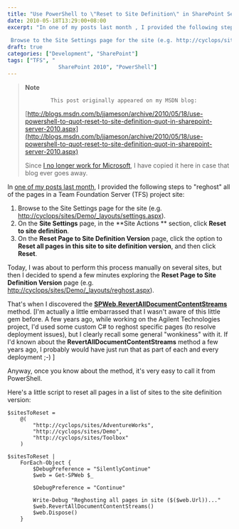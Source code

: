 ```yaml
---
title: "Use PowerShell to \"Reset to Site Definition\" in SharePoint Server 2010"
date: 2010-05-18T13:29:00+08:00
excerpt: "In one of my posts last month , I provided the following steps to \"reghost\" all of the pages in a Team Foundation Server (TFS) project site: 
 
 Browse to the Site Settings page for the site (e.g. http://cyclops/sites/Demo/_layouts/settings.aspx )...."
draft: true
categories: ["Development", "SharePoint"]
tags: ["TFS", "
                SharePoint 2010", "PowerShell"]
---
```


> **Note**
> 
>             This post originally appeared on my MSDN blog:
> 
> [http://blogs.msdn.com/b/jjameson/archive/2010/05/18/use-powershell-to-quot-reset-to-site-definition-quot-in-sharepoint-server-2010.aspx](http://blogs.msdn.com/b/jjameson/archive/2010/05/18/use-powershell-to-quot-reset-to-site-definition-quot-in-sharepoint-server-2010.aspx)
> 
> Since [I no longer work for Microsoft](/blog/jjameson/2011/09/02/last-day-with-microsoft), I have copied it here in case that blog ever goes away.

In [one of my posts last month](/blog/jjameson/2010/05/04/upgrade-team-foundation-server-2008-to-tfs-2010-and-sharepoint-server-2010), I provided the following steps to "reghost" all of the pages in a Team Foundation Server (TFS) project site:

1. Browse to the Site Settings page for the site (e.g. [http://cyclops/sites/Demo/\_layouts/settings.aspx](http://cyclops/sites/Demo/_layouts/settings.aspx)).
2. On the **Site Settings** page, in the **Site Actions **
   section, click **Reset to site definition**.
3. On the **Reset Page to Site Definition Version** page, click the option
   to **Reset all pages in this site to site definition version**, and
   then click **Reset**.

Today, I was about to perform this process manually on several sites, but then I decided to spend a few minutes exploring the **Reset Page to Site Definition Version** page (e.g. [http://cyclops/sites/Demo/\_layouts/reghost.aspx](http://cyclops/sites/Demo/_layouts/reghost.aspx)).

That's when I discovered the **[SPWeb.RevertAllDocumentContentStreams](http://msdn.microsoft.com/en-us/library/microsoft.sharepoint.spweb.revertalldocumentcontentstreams.aspx)** method. [I'm actually a little embarrassed that I wasn't aware of this little gem before. A few years ago, while working on the Agilent Technologies project, I'd used some custom C# to reghost specific pages (to resolve deployment issues), but I clearly recall some general "wonkiness" with it. If I'd known about the **RevertAllDocumentContentStreams** method a few years ago, I probably would have just run that as part of each and every deployment ;-) ]

Anyway, once you know about the method, it's very easy to call it from PowerShell.

Here's a little script to reset all pages in a list of sites to the site definition version:

```
$sitesToReset =
    @(
        "http://cyclops/sites/AdventureWorks",
        "http://cyclops/sites/Demo",
        "http://cyclops/sites/Toolbox"
    )

$sitesToReset |
    ForEach-Object {
        $DebugPreference = "SilentlyContinue"
        $web = Get-SPWeb $_

        $DebugPreference = "Continue"
        
        Write-Debug "Reghosting all pages in site ($($web.Url))..."
        $web.RevertAllDocumentContentStreams()
        $web.Dispose()
    }
```

